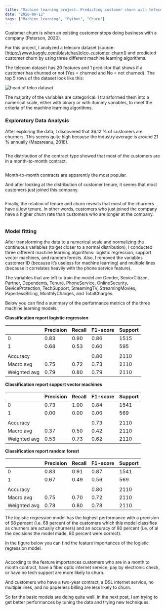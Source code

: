 ```yaml
---
title: "Machine learning project: Predicting customer churn with telecom data"
date: "2020-09-12"
tags: ["Machine learning", "Python", "Churn"]
---
```


Customer churn is when an existing customer stops doing business with a company (Peterson, 2020).

For this project, I analyzed a telecom dataset (source: [https://www.kaggle.com/blastchar/telco-customer-churn]) and predicted customer churn by using three
different machine learning algorithms.

The telecom dataset has 20 features and 1 predictor that shows if a customer has churned or not (Yes = churned and No = not churned). The top 5 rows of the dataset look like this:

<img src="{{ site.url {{ site.baseurl }}/images/head_telco.png" alt = "head of telco dataset">

The majority of the variables are categorical. I transformed them into a numerical scale, either with binary or with dummy variables, to meet the criteria of the machine learning algorithms.

### Exploratory Data Analysis
After exploring the data, I discovered that 36.12 % of customers are churners. This seems quite high because the industry average is around 21 % annually (Mazareanu, 2018).

<img src="{{ site.url {{ site.baseurl }}/images/churn_rate.png" alt = "">

The distribution of the contract type showed that most of the customers are in a month-to-month contract.

<img src="{{ site.url {{ site.baseurl }}/images/contract.png" alt = "">

Month-to-month contracts are apparently the most popular.

And after looking at the distribution of customer tenure, it seems that most customers just joined this company.

<img src="{{ site.url {{ site.baseurl }}/images/tenure.png" alt = "">

Finally, the relation of tenure and churn reveals that most of the churners have a low tenure. In other words, customers who just joined the company have a higher churn rate than customers who are longer at the company.

<img src="{{ site.url {{ site.baseurl }}/images/tenure-churn.png" alt = "">

### Model fitting
After transforming the data to a numerical scale and normalizing the continuous variables (to get closer to a normal distribution), I conducted three different machine learning algorithms: logistic regression, support vector machines, and random forests. Also, I removed the variables customer ID (because it’s useless for machine learning) and multiple lines (because it correlates heavily with the phone service feature).

The variables that are left to train the model are Gender, SeniorCitizen, Partner, Dependents, Tenure, PhoneService, OnlineSecurity, DeviceProtection, TechSupport, StreamingTV, StreamingMovies, PaperlessBilling, MonthlyCharges, and TotalCharges.

Below you can find a summary of the performance metrics of the three machine learning models:

**Classification report logistic regression**

|              | Precision | Recall | F1-score | Support |
|--------------|-----------|--------|----------|---------|
| 0            | 0.83      | 0.90   | 0.86     | 1515    |
| 1            | 0.68      | 0.53   | 0.60     | 595     |
|              |           |        |          |         |
| Accuracy     |           |        | 0.80     | 2110    |
| Macro avg    | 0.75      | 0.72   | 0.73     | 2110    |
| Weighted avg | 0.79      | 0.80   | 0.79     | 2110    |


**Classification report support vector machines**


|              | Precision | Recall | F1-score | Support |
|--------------|-----------|--------|----------|---------|
| 0            | 0.73      | 1.00   | 0.84     | 1541    |
| 1            | 0.00      | 0.00   | 0.00     | 569     |
|              |           |        |          |         |
| Accuracy     |           |        | 0.73     | 2110    |
| Macro avg    | 0.37      | 0.50   | 0.42     | 2110    |
| Weighted avg | 0.53      | 0.73   | 0.62     | 2110    |


**Classification report random forest**

|              | Precision | Recall | F1-score | Support |
|--------------|-----------|--------|----------|---------|
| 0            | 0.83      | 0.91   | 0.87     | 1541    |
| 1            | 0.67      | 0.49   | 0.56     | 569     |
|              |           |        |          |         |
| Accuracy     |           |        | 0.80     | 2110    |
| Macro avg    | 0.75      | 0.70   | 0.72     | 2110    |
| Weighted avg | 0.78      | 0.80   | 0.78     | 2110    |

The logistic regression model has the highest performance with a precision of 68 percent (i.e. 68 percent of the customers which this model classifies as churners are actually churners) and an accuracy of 80 percent (i.e. of al the decisions the model made, 80 percent were correct).

In the figure below you can find the feature importances of the logistic regression model.

<img src="{{ site.url {{ site.baseurl }}/images/importances_lr.png" alt = "">

According to the feature importances customers who are in a month to month contract, have a fiber optic internet service, pay by electronic check, or have no tech support are more likely to churn.

And customers who have a two-year contract, a DSL internet service, no multiple lines, and no paperless billing are less likely to churn.

So far the basic models are doing quite well. In the next post, I am trying to get better performances by tuning the data and trying new techniques.
